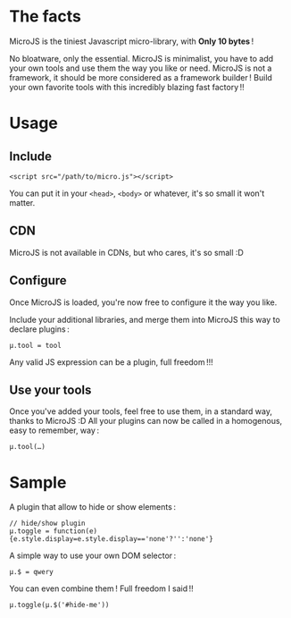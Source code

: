 The facts
=========

MicroJS is the tiniest Javascript micro-library, with **Only 10 bytes** !

No bloatware, only the essential. MicroJS is minimalist, you have to add your own tools and use them the way you like or need.
MicroJS is not a framework, it should be more considered as a framework builder ! Build your own favorite tools with this incredibly blazing fast factory !!

Usage
=====

Include
-------

    <script src="/path/to/micro.js"></script>

You can put it in your `<head>`, `<body>` or whatever, it's so small it won't matter.

CDN
---

MicroJS is not available in CDNs, but who cares, it's so small :D

Configure
---------

Once MicroJS is loaded, you're now free to configure it the way you like.

Include your additional libraries, and merge them into MicroJS this way to declare plugins :

    µ.tool = tool

Any valid JS expression can be a plugin, full freedom !!!

Use your tools
--------------

Once you've added your tools, feel free to use them, in a standard way, thanks to MicroJS :D All your plugins can now be called in a homogenous, easy to remember, way :

    µ.tool(…)

Sample
======

A plugin that allow to hide or show elements :

    // hide/show plugin
    µ.toggle = function(e){e.style.display=e.style.display=='none'?'':'none'}

A simple way to use your own DOM selector :

    µ.$ = qwery

You can even combine them ! Full freedom I said !!

    µ.toggle(µ.$('#hide-me'))
